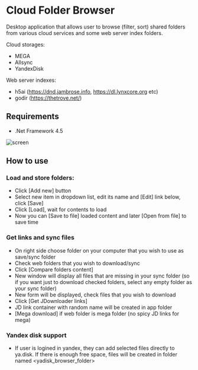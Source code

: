 # Cloud Folder Browser
Desktop application that allows user to browse (filter, sort) shared folders from various cloud services and some web server index folders. 

Cloud storages:
* MEGA
* Allsync
* YandexDisk

Web server indexes:
* h5ai (https://dnd.jambrose.info, https://dl.lynxcore.org etc)
* godir (https://thetrove.net/)

## Requirements
* .Net Framework 4.5

![screen](https://i.imgur.com/qdtG7Yt.jpg)

## How to use
### Load and store folders:
* Click [Add new] button
* Select new item in dropdown list, edit its name and [Edit] link below, click [Save]
* Click [Load], wait for contents to load
* Now you can [Save to file] loaded content and later [Open from file] to save time
### Get links and sync files
* On right side choose folder on your computer that you wish to use as save/sync folder
* Check web folders that you wish to download/sync
* Click [Compare folders content]
* New window will display all files that are missing in your sync folder (so if you want just to download checked folders, select any empty folder as your sync folder)
* New form will be displayed, check files that you wish to download
* Click [Get JDownloader links]
* JD link container with random name will be created in app folder
* [Mega download] if web folder is mega folder (no spicy JD links for mega)
### Yandex disk support
* If user is logined in yandex, they can add selected files directly to ya.disk. If there is enough free space, files will be created in folder named <yadisk_browser_folder>
